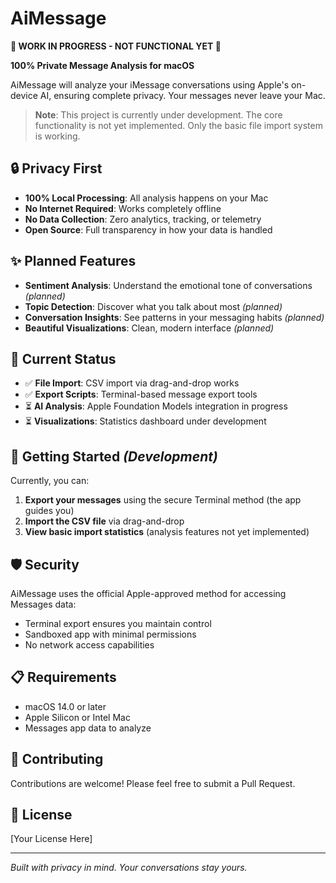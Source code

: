# AiMessage

**🚧 WORK IN PROGRESS - NOT FUNCTIONAL YET 🚧**

**100% Private Message Analysis for macOS**

AiMessage will analyze your iMessage conversations using Apple's on-device AI, ensuring complete privacy. Your messages never leave your Mac.

> **Note**: This project is currently under development. The core functionality is not yet implemented. Only the basic file import system is working.

## 🔒 Privacy First

- **100% Local Processing**: All analysis happens on your Mac
- **No Internet Required**: Works completely offline
- **No Data Collection**: Zero analytics, tracking, or telemetry
- **Open Source**: Full transparency in how your data is handled

## ✨ Planned Features

- **Sentiment Analysis**: Understand the emotional tone of conversations *(planned)*
- **Topic Detection**: Discover what you talk about most *(planned)*
- **Conversation Insights**: See patterns in your messaging habits *(planned)*
- **Beautiful Visualizations**: Clean, modern interface *(planned)*

## 🔧 Current Status

- ✅ **File Import**: CSV import via drag-and-drop works
- ✅ **Export Scripts**: Terminal-based message export tools
- ⏳ **AI Analysis**: Apple Foundation Models integration in progress
- ⏳ **Visualizations**: Statistics dashboard under development

## 🚀 Getting Started *(Development)*

Currently, you can:
1. **Export your messages** using the secure Terminal method (the app guides you)
2. **Import the CSV file** via drag-and-drop
3. **View basic import statistics** (analysis features not yet implemented)

## 🛡️ Security

AiMessage uses the official Apple-approved method for accessing Messages data:
- Terminal export ensures you maintain control
- Sandboxed app with minimal permissions
- No network access capabilities

## 📋 Requirements

- macOS 14.0 or later
- Apple Silicon or Intel Mac
- Messages app data to analyze

## 🤝 Contributing

Contributions are welcome! Please feel free to submit a Pull Request.

## 📄 License

[Your License Here]

---

*Built with privacy in mind. Your conversations stay yours.*
